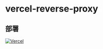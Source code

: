 # vercel-reverse-proxy

## 部署
[![Vercel](https://vercel.com/button)](https://vercel.com/import/project?template=https://github.com/695856669/pys5)

